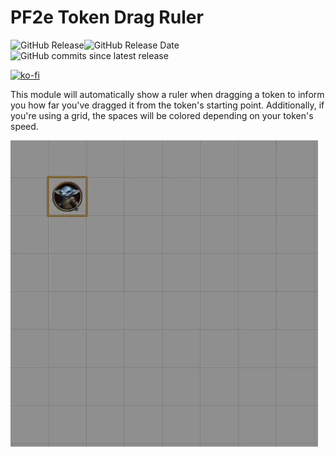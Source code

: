# PF2e Token Drag Ruler

![GitHub Release](https://img.shields.io/github/v/release/7H3LaughingMan/pf2e-ruler?include_prereleases)![GitHub Release Date](https://img.shields.io/github/release-date-pre/7H3LaughingMan/pf2e-ruler)![GitHub commits since latest release](https://img.shields.io/github/commits-since/7H3LaughingMan/pf2e-ruler/latest?include_prereleases)

[![ko-fi](https://ko-fi.com/img/githubbutton_sm.svg)](https://ko-fi.com/Z8Z6ZHDNA)

This module will automatically show a ruler when dragging a token to inform you how far you've dragged it from the token's starting point. Additionally, if you're using a grid, the spaces will be colored depending on your token's speed. 

![PF2e Ruler - Square Grid](https://raw.githubusercontent.com/7H3LaughingMan/pf2e-ruler/main/media/basic_token_movement.webp)
